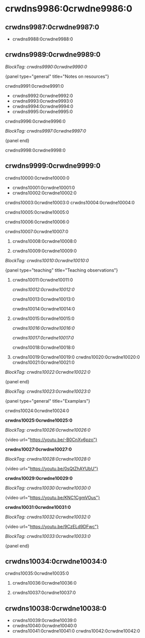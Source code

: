 # crwdns9986:0crwdne9986:0

## crwdns9987:0crwdne9987:0

- crwdns9988:0crwdne9988:0

## crwdns9989:0crwdne9989:0

*BlockTag: crwdns9990:0crwdne9990:0*

{panel type="general" title="Notes on resources"}

crwdns9991:0crwdne9991:0

- crwdns9992:0crwdne9992:0
- crwdns9993:0crwdne9993:0
- crwdns9994:0crwdne9994:0
- crwdns9995:0crwdne9995:0

crwdns9996:0crwdne9996:0

*BlockTag: crwdns9997:0crwdne9997:0*

{panel end}

crwdns9998:0crwdne9998:0

## crwdns9999:0crwdne9999:0

crwdns10000:0crwdne10000:0

- crwdns10001:0crwdne10001:0
- crwdns10002:0crwdne10002:0

crwdns10003:0crwdne10003:0 crwdns10004:0crwdne10004:0

crwdns10005:0crwdne10005:0

crwdns10006:0crwdne10006:0

crwdns10007:0crwdne10007:0

1. crwdns10008:0crwdne10008:0

2. crwdns10009:0crwdne10009:0

*BlockTag: crwdns10010:0crwdne10010:0*

{panel type="teaching" title="Teaching observations"}

1. crwdns10011:0crwdne10011:0
    
    *crwdns10012:0crwdne10012:0*
    
    crwdns10013:0crwdne10013:0
    
    crwdns10014:0crwdne10014:0

2. crwdns10015:0crwdne10015:0
    
    *crwdns10016:0crwdne10016:0*
    
    *crwdns10017:0crwdne10017:0*
    
    crwdns10018:0crwdne10018:0

3. crwdns10019:0crwdne10019:0 crwdns10020:0crwdne10020:0 crwdns10021:0crwdne10021:0

*BlockTag: crwdns10022:0crwdne10022:0*

{panel end}

*BlockTag: crwdns10023:0crwdne10023:0*

{panel type="general" title="Examplars"}

crwdns10024:0crwdne10024:0

**crwdns10025:0crwdne10025:0**

*BlockTag: crwdns10026:0crwdne10026:0*

{video url="https://youtu.be/-B0CnXv6pzo"}

**crwdns10027:0crwdne10027:0**

*BlockTag: crwdns10028:0crwdne10028:0*

{video url="https://youtu.be/0sQtZhAYUbU"}

**crwdns10029:0crwdne10029:0**

*BlockTag: crwdns10030:0crwdne10030:0*

{video url="https://youtu.be/KNC1CgmVOus"}

**crwdns10031:0crwdne10031:0**

*BlockTag: crwdns10032:0crwdne10032:0*

{video url="https://youtu.be/9CzELd9DFwc"}

*BlockTag: crwdns10033:0crwdne10033:0*

{panel end}

## crwdns10034:0crwdne10034:0

crwdns10035:0crwdne10035:0

1. crwdns10036:0crwdne10036:0

2. crwdns10037:0crwdne10037:0

## crwdns10038:0crwdne10038:0

- crwdns10039:0crwdne10039:0
- crwdns10040:0crwdne10040:0
- crwdns10041:0crwdne10041:0 crwdns10042:0crwdne10042:0